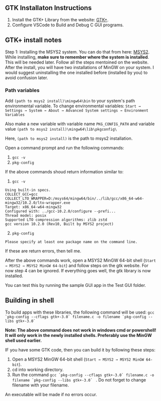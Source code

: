 ## GTK Installaton Instructions

1. Install the GTK+ Library from the website: [GTK+](https://www.gtk.org/docs/installations/windows/#using-gtk-from-msys2-packages).
2. Configure VSCode to Build and Debug C GUI programs.


## GTK+ install notes

Step 1: Installing the MSYS2 system. You can do that from here: [MSYS2](https://www.msys2.org/). While installing, **make sure to remember where the system is installed**. This will be needed later.
Follow all the steps mentoined on the website. After the install, you will have two installations of MinGW on your system. I would suggest uninstalling the one installed before (installed by you) to avoid confusion later.


### Path variables
Add `(path to msys2 install)\mingw64\bin` to your system's path environmental variable. To change environmental variables: `Start → Settings → System → About → Advanced System settings → Environment Variables`

Also make a new variable with variable name `PKG_CONFIG_PATH` and variable value `(path to msys2 install)\mingw64\lib\pkgconfig\`

Here, `(path to msys2 install)` is the path to msys2 installation.

Open a command prompt and run the following commands:

1. `gcc -v`
2. `pkg-config`

If the above commands shoud return information similar to:

1. `gcc -v`
```
Using built-in specs.
COLLECT_GCC=gcc
COLLECT_LTO_WRAPPER=D:/msys64/mingw64/bin/../lib/gcc/x86_64-w64-mingw32/10.2.0/lto-wrapper.exe
Target: x86_64-w64-mingw32
Configured with: ../gcc-10.2.0/configure --prefi...
Thread model: posix
Supported LTO compression algorithms: zlib zstd
gcc version 10.2.0 (Rev10, Built by MSYS2 project)
```
2. `pkg-config`
```
Please specify at least one package name on the command line.
```

If these are return errors, then tell me.

After the above commands work, open a MSYS2 MinGW 64-bit shell (`Start → MSYS2 → MSYS2 MinGW 64-bit`) and follow steps on the gtk website. For now step 4 can be ignored. If everything goes well, the gtk library is now installed. 

You can test this by running the sample GUI app in the Test GUI folder.

## Building in shell

To build apps with these libraries, the following command will be used: ```gcc `pkg-config --cflags gtk+-3.0` filename.c -o filename `pkg-config --libs gtk+-3.0` ```

**Note: The above command does not work in windows cmd or powershell! It will only work in the newly installed shells. Preferably use the MinGW shell used earlier.**

IF you have some GTK code, then you can build it by following these steps:

1. Open a MSYS2 MinGW 64-bit shell (`Start → MSYS2 → MSYS2 MinGW 64-bit`).
2. cd into working directory.
3. Run the command ```gcc `pkg-config --cflags gtk+-3.0` filename.c -o filename `pkg-config --libs gtk+-3.0` ``` . Do not forget to change filename with your filename.

An executable will be made if no errors occur.
